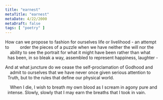 ```yaml
---
title: "earnest"
metaTitle: "earnest"
metaDate: 4/22/2000
metaDraft: false
tags: [ "poetry" ]
---
```


How can we propose to fashion for ourselves life or livelihood - an attempt to
        order the pieces of a puzzle when we have neither the will nor the 
        ability to see the portrait for what it might have been rather than what
        has been, in so bleak a way, assembled to represent happiness, laughter - 

And at what juncture do we cease the self-proclamation of Godhood and
        admit to ourselves that we have never once given serious attention to
        Truth, but to the rules that define our physical world.

    When I die, I wish to breath my own blood as I scream in agony pure and
    intense. Slowly, slowly that I may earn the breaths that I took in vain.
